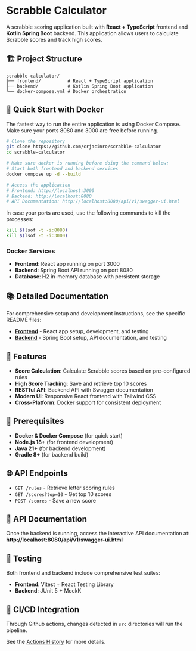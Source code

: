 # Scrabble Calculator

A scrabble scoring application built with **React + TypeScript** frontend and **Kotlin Spring Boot** backend. This application allows users to calculate Scrabble scores and track high scores.

## 🏗️ Project Structure

```
scrabble-calculator/
├── frontend/          # React + TypeScript application
├── backend/           # Kotlin Spring Boot application
└── docker-compose.yml # Docker orchestration
```

## 🚀 Quick Start with Docker

The fastest way to run the entire application is using Docker Compose.
Make sure your ports 8080 and 3000 are free before running.

```bash
# Clone the repository
git clone https://github.com/crjacinro/scrabble-calculator
cd scrabble-calculator

# Make sure docker is running before doing the command below:
# Start both frontend and backend services
docker compose up -d --build

# Access the application
# Frontend: http://localhost:3000
# Backend: http://localhost:8080
# API Documentation: http://localhost:8080/api/v1/swagger-ui.html
```

In case your ports are used, use the following commands to kill the processes:

```bash
kill $(lsof -t -i:8080)
kill $(lsof -t -i:3000)
```

### Docker Services

- **Frontend**: React app running on port 3000
- **Backend**: Spring Boot API running on port 8080
- **Database**: H2 in-memory database with persistent storage

## 📚 Detailed Documentation

For comprehensive setup and development instructions, see the specific README files:

- **[Frontend](./frontend)** - React app setup, development, and testing
- **[Backend](./backend)** - Spring Boot setup, API documentation, and testing

## 🎯 Features

- **Score Calculation**: Calculate Scrabble scores based on pre-configured rules
- **High Score Tracking**: Save and retrieve top 10 scores
- **RESTful API**: Backend API with Swagger documentation
- **Modern UI**: Responsive React frontend with Tailwind CSS
- **Cross-Platform**: Docker support for consistent deployment

## 🔧 Prerequisites

- **Docker & Docker Compose** (for quick start)
- **Node.js 18+** (for frontend development)
- **Java 21+** (for backend development)
- **Gradle 8+** (for backend build)

## 🌐 API Endpoints

- `GET /rules` - Retrieve letter scoring rules
- `GET /scores?top=10` - Get top 10 scores
- `POST /scores` - Save a new score

## 📖 API Documentation

Once the backend is running, access the interactive API documentation at:
**http://localhost:8080/api/v1/swagger-ui.html**

## 🧪 Testing

Both frontend and backend include comprehensive test suites:

- **Frontend**: Vitest + React Testing Library
- **Backend**: JUnit 5 + MockK

## 🤖 CI/CD Integration

Through Github actions, changes detected in `src` directories will run the pipeline.

See the [Actions History](https://github.com/crjacinro/scrabble-calculator/actions) for more details.